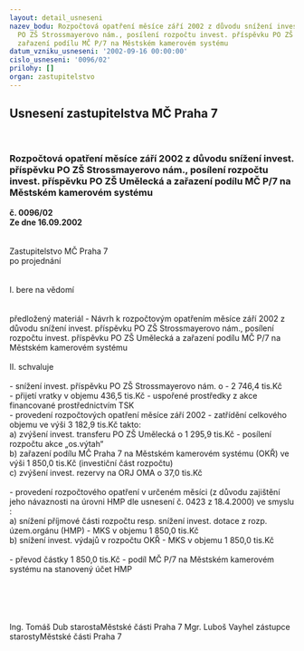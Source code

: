 ```yaml
---
layout: detail_usneseni
nazev_bodu: Rozpočtová opatření měsíce září 2002 z důvodu snížení invest. příspěvku
  PO ZŠ Strossmayerovo nám., posílení rozpočtu invest. příspěvku PO ZŠ Umělecká a
  zařazení podílu MČ P/7 na Městském kamerovém systému
datum_vzniku_usneseni: '2002-09-16 00:00:00'
cislo_usneseni: '0096/02'
prilohy: []
organ: zastupitelstvo
---
```

<div id="ucUsn_pList" class="usn">
	<span><h2>Usnesení zastupitelstva MČ Praha 7 </h2>
<br></span><div class="standBody">
<span><h3>Rozpočtová opatření měsíce září 2002 z důvodu snížení invest. příspěvku PO ZŠ Strossmayerovo nám., posílení rozpočtu invest. příspěvku PO ZŠ Umělecká a zařazení podílu MČ P/7 na Městském kamerovém systému</h3></span><div class="center">
		<strong>č. 0096/02</strong><br>
	</div>
<div class="center">
		<strong>Ze dne 16.09.2002</strong><br><br>
	</div>
<br>Zastupitelstvo MČ Praha 7<br>po projednání<br><br><br>I.	bere na vědomí<br><br> <br>předložený materiál - Návrh k rozpočtovým opatřením měsíce září 2002 z důvodu snížení invest. příspěvku PO ZŠ Strossmayerovo nám., posílení rozpočtu invest. příspěvku PO ZŠ Umělecká a zařazení podílu MČ P/7 na Městském kamerovém systému <br><br>II.	schvaluje <br><br>- snížení invest. příspěvku PO ZŠ Strossmayerovo nám. o - 2 746,4 tis.Kč<br>- přijetí vratky v objemu 436,5 tis.Kč - uspořené prostředky z akce financované prostřednictvím TSK<br>- provedení rozpočtových opatření měsíce září 2002 - zatřídění celkového objemu ve výši 3 182,9 tis.Kč  takto: <br>a) zvýšení invest. transferu PO ZŠ Umělecká o 1 295,9 tis.Kč - posílení rozpočtu akce „os.výtah“<br>b) zařazení podílu  MČ Praha 7 na Městském kamerovém systému (OKŘ) ve výši 1 850,0 tis.Kč  (investiční část rozpočtu)<br>c) zvýšení invest. rezervy na ORJ OMA o 37,0 tis.Kč   <br><br>- provedení rozpočtového opatření v určeném měsíci (z důvodu zajištění jeho návaznosti na úrovni HMP dle usnesení č. 0423 z 18.4.2000) ve smyslu :<br>a) snížení příjmové části rozpočtu resp. snížení invest. dotace z rozp. územ.orgánu (HMP) - MKS v objemu 1 850,0 tis.Kč<br>b) snížení invest. výdajů v  rozpočtu OKŘ - MKS v objemu 1 850,0 tis.Kč<br><br>- převod částky 1 850,0 tis.Kč - podíl MČ P/7 na Městském kamerovém systému na stanovený účet HMP <br><br><br><br> <br>	<br>Ing. Tomáš Dub starostaMěstské části Praha 7	Mgr. Luboš Vayhel zástupce starostyMěstské části Praha 7<br>	<br><br>
</div>
</div>